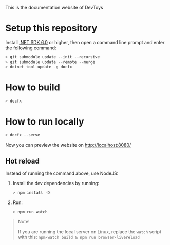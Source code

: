 This is the documentation website of DevToys

# Setup this repository

Install [.NET SDK 6.0](https://dotnet.microsoft.com/en-us/download) or higher, then open a command line prompt and enter the following command:
```powershell
> git submodule update --init --recursive
> git submodule update --remote --merge
> dotnet tool update -g docfx
```

# How to build

```powershell
> docfx
```

# How to run locally

```powershell
> docfx --serve
```

Now you can preview the website on [http://localhost:8080/](http://localhost:8080/)

## Hot reload

Instead of running the command above, use NodeJS:

1. Install the dev dependencies by running:
   ```powershell
   > npm install -D
   ```
2. Run:
   ```powershell
   > npm run watch
   ```

> Note!
>
> If you are running the local server on Linux, replace the `watch` script with this:
> `npm-watch build & npm run browser-livereload`